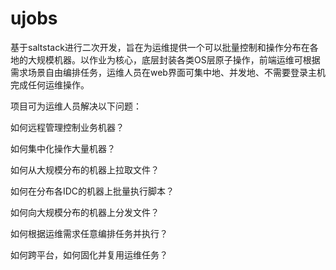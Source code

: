 # ujobs

基于saltstack进行二次开发，旨在为运维提供一个可以批量控制和操作分布在各地的大规模机器。以作业为核心，底层封装各类OS层原子操作，前端运维可根据需求场景自由编排任务，运维人员在web界面可集中地、并发地、不需要登录主机完成任何运维操作。

项目可为运维人员解决以下问题：

如何远程管理控制业务机器？

如何集中化操作大量机器？

如何从大规模分布的机器上拉取文件？

如何在分布各IDC的机器上批量执行脚本？

如何向大规模分布的机器上分发文件？

如何根据运维需求任意编排任务并执行？

如何跨平台，如何固化并复用运维任务？
